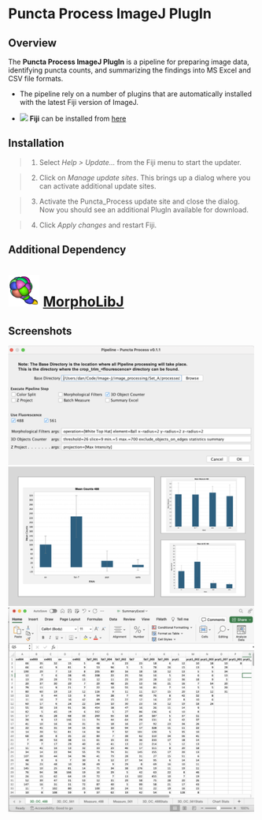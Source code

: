 # Puncta Process ImageJ PlugIn

Overview
--------

The __Puncta Process ImageJ PlugIn__ is a pipeline for preparing image data, identifying puncta counts, and summarizing the findings into MS Excel and CSV file formats. 

* The pipeline rely on a number of plugins that are automatically installed with the latest Fiji version of ImageJ.

* <img src="https://imagej.net/media/icons/fiji.svg" width="50"> __Fiji__ can be installed from <a href="https://imagej.net/software/fiji/">here</a>



Installation
-----------------

> 1. Select _Help > Update..._ from the Fiji menu to start the updater.

> 2. Click on _Manage update sites_. This brings up a dialog where you can activate additional update sites.

> 3. Activate the Puncta_Process update site and close the dialog. Now you should see an additional PlugIn available for download.

> 4. Click _Apply changes_ and restart Fiji.

Additional Dependency
---------------------

![MorphoLibJ logo](https://github.com/ijpb/MorphoLibJ/blob/master/doc/logo/logo-64x64.png?raw=true) <a href="https://github.com/ijpb/MorphoLibJ">MorphoLibJ</a>
=================




Screenshots
-----------

<img src="./docs/Puncta_Process_Dialog.png" width="500" >
<br>
<img src="./docs/BarCharts_Screenshot.png" width="500">
<br>
<img src="./docs/Excel-Screenshot.png" width="500">
